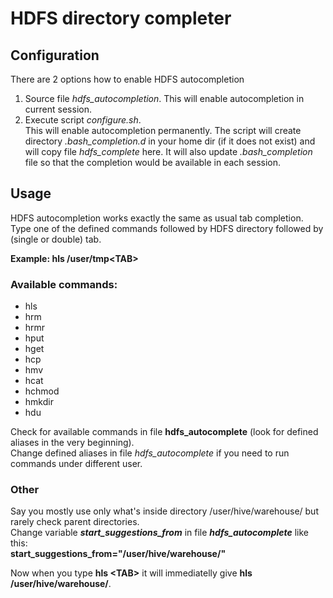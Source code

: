 # HDFS directory completer

## Configuration
There are 2 options how to enable HDFS autocompletion
1. Source file *hdfs_autocompletion*. This will enable autocompletion in current session.
2. Execute script *configure.sh*.<br>
This will enable autocompletion permanently.
The script will create directory *.bash_completion.d* in your home dir (if it does not exist) and will copy
file *hdfs_complete* here. It will also update *.bash_completion* file so that the completion would be available
in each session.

## Usage
HDFS autocompletion works exactly the same as usual tab completion.<br>
Type one of the defined commands followed by HDFS directory followed by (single or double) tab.<br>

**Example: hls /user/tmp\<TAB>**
### Available commands:
* hls 
* hrm 
* hrmr
* hput
* hget
* hcp
* hmv
* hcat
* hchmod
* hmkdir
* hdu

Check for available commands in file **hdfs_autocomplete** (look for defined aliases in the very beginning).<br>
Change defined aliases in file *hdfs_autocomplete* if you need to run commands under different user.

### Other
Say you mostly use only what's inside directory /user/hive/warehouse/ but rarely check parent directories. <br>
Change variable ***start_suggestions_from*** in file ***hdfs_autocomplete*** like this:<br> 
**start_suggestions_from="/user/hive/warehouse/"**<br>

Now when you type **hls \<TAB>** it will immediatelly give **hls /user/hive/warehouse/**.
